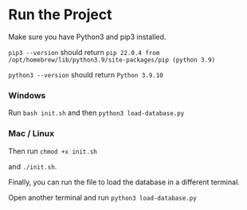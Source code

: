 # Run the Project

Make sure you have Python3 and pip3 installed.

`pip3 --version` should return `pip 22.0.4 from /opt/homebrew/lib/python3.9/site-packages/pip (python 3.9)`

`python3 --version` should return `Python 3.9.10`

### Windows

Run `bash init.sh` and then `python3 load-database.py`

### Mac / Linux

Then run `chmod +x init.sh`

and `./init.sh`.

Finally, you can run the file to load the database in a different terminal.

Open another terminal and run `python3 load-database.py`
